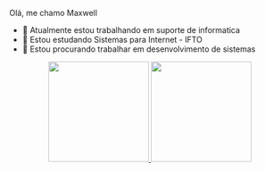 Olá, me chamo Maxwell


- 🔭 Atualmente estou trabalhando em suporte de informatica
- 🌱 Estou estudando Sistemas para Internet - IFTO
- 👯 Estou procurando trabalhar em desenvolvimento de sistemas


<div align="center">
  <a href="https://github.com/rafaballerini">
  <img height="180em" src="https://github-readme-stats.vercel.app/api?username=Maxwell-Alexander&show_icons=true&theme=github_dark&include_all_commits=true&count_private=true"/>
  <img height="180em" src="https://github-readme-stats.vercel.app/api/top-langs/?username=Maxwell-Alexander&layout=compact&langs_count=7&theme=github_dark"/>
</div>
